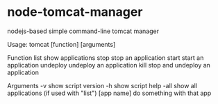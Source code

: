 node-tomcat-manager
===================

nodejs-based simple command-line tomcat manager


Usage: tomcat [function] [arguments]

Function
 list           show applications
 stop           stop an application
 start          start an application
 undeploy       undeploy an application
 kill           stop and undeploy an application

Arguments
 -v             show script version
 -h             show script help
 -all           show all applications (if used with "list")
 [app name]     do something with that app